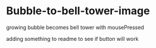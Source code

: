 # Bubble-to-bell-tower-image
growing bubble becomes bell tower with mousePressed

adding something to readme to see if button will work
